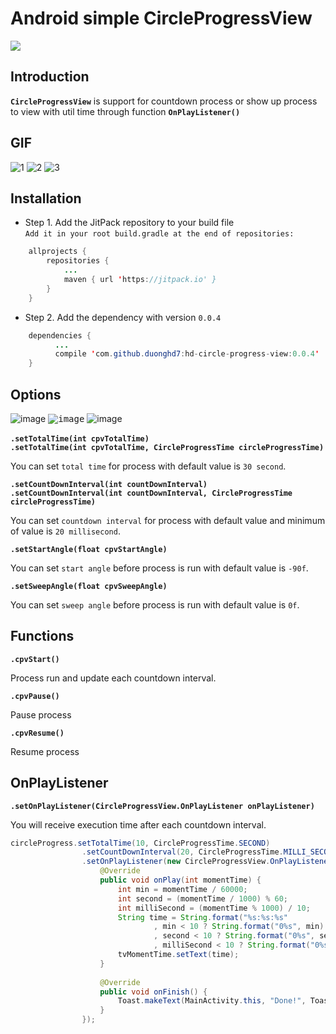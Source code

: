# Android simple CircleProgressView
[![](https://jitpack.io/v/duonghd7/hd-circle-progress-view.svg)](https://jitpack.io/#duonghd7/hd-circle-progress-view)<br>

## Introduction
**`CircleProgressView`** is support for countdown process or show up process to view with util time through function **`OnPlayListener()`**

## GIF
![1](https://user-images.githubusercontent.com/18477507/36660672-94db9d82-1b0b-11e8-8710-56f863d69944.gif) ![2](https://user-images.githubusercontent.com/18477507/36660712-b6a612e4-1b0b-11e8-9f6f-049f0bfb7a75.gif) ![3](https://user-images.githubusercontent.com/18477507/36660734-c8234f00-1b0b-11e8-841e-635bbd3519ed.gif)

## Installation
- Step 1. Add the JitPack repository to your build file <br>
`Add it in your root build.gradle at the end of repositories:`
```java
    allprojects {
        repositories {
            ...
            maven { url 'https://jitpack.io' }
        }
    }
```

- Step 2. Add the dependency with version `0.0.4`
```java
    dependencies {
          ...
          compile 'com.github.duonghd7:hd-circle-progress-view:0.0.4'
    }
```

## Options
![image](https://user-images.githubusercontent.com/18477507/36661723-b2b7c67a-1b0e-11e8-80f7-b234a278b80b.png)
<kbd>![image](https://user-images.githubusercontent.com/18477507/36661238-5d9e13de-1b0d-11e8-9a60-2767ab842bff.png)</kbd>
![image](https://user-images.githubusercontent.com/18477507/36662428-fa710588-1b10-11e8-8616-c2e5ac094015.png)<br><br>
**`.setTotalTime(int cpvTotalTime)`** <br>
**`.setTotalTime(int cpvTotalTime, CircleProgressTime circleProgressTime)`** <br>

You can set `total time` for process with default value is `30 second`.

**`.setCountDownInterval(int countDownInterval)`** <br>
**`.setCountDownInterval(int countDownInterval, CircleProgressTime circleProgressTime)`** <br>

You can set `countdown interval` for process with default value and minimum of value is `20 millisecond`.

**`.setStartAngle(float cpvStartAngle)`** <br>

You can set `start angle` before process is run with default value is `-90f`.

**`.setSweepAngle(float cpvSweepAngle)`** <br>

You can set `sweep angle` before process is run with default value is `0f`.

## Functions
**`.cpvStart()`** <br>

Process run and update each countdown interval.

**`.cpvPause()`** <br>

Pause process

**`.cpvResume()`** <br>

Resume process

## OnPlayListener
**`.setOnPlayListener(CircleProgressView.OnPlayListener onPlayListener)`** <br>

You will receive execution time after each countdown interval.

```java
circleProgress.setTotalTime(10, CircleProgressTime.SECOND)
                .setCountDownInterval(20, CircleProgressTime.MILLI_SECOND)
                .setOnPlayListener(new CircleProgressView.OnPlayListener() {
                    @Override
                    public void onPlay(int momentTime) {
                        int min = momentTime / 60000;
                        int second = (momentTime / 1000) % 60;
                        int milliSecond = (momentTime % 1000) / 10;
                        String time = String.format("%s:%s:%s"
                                , min < 10 ? String.format("0%s", min) : min
                                , second < 10 ? String.format("0%s", second) : second
                                , milliSecond < 10 ? String.format("0%s", milliSecond) : milliSecond);
                        tvMomentTime.setText(time);
                    }
                    
                    @Override
                    public void onFinish() {
                        Toast.makeText(MainActivity.this, "Done!", Toast.LENGTH_SHORT).show();
                    }
                });
```
